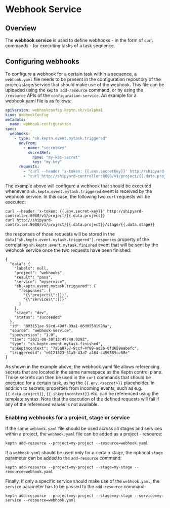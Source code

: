 # Webhook Service 

## Overview

The **webhook service** is used to define webhooks - in the form of `curl` commands - for executing tasks of a task sequence.

## Configuring webhooks

To configure a webhook for a certain task within a sequence, a `webhook.yaml` file needs to be present in the 
configuration repository of the project/stage/service that should make use of the webhook. This file can be uploaded using the `keptn add-resource` command, 
or by using the `/resource` APIs of the `configuration-service`. An example for a webhook.yaml file is as follows:

```yaml
apiVersion: webhookconfig.keptn.sh/v1alpha1
kind: WebhookConfig
metadata:
  name: webhook-configuration
spec:
  webhooks:
    - type: "sh.keptn.event.mytask.triggered"
      envFrom: 
        - name: "secretKey"
          secretRef:
            name: "my-k8s-secret"
            key: "my-key"
      requests:
        - "curl --header 'x-token: {{.env.secretKey}}' http://shipyard-controller:8080/v1/project/{{.data.project}}"
        - "curl http://shipyard-controller:8080/v1/project/{{.data.project}}/stage/{{.data.stage}}"
```

The example above will configure a webhook that should be executed whenever a `sh.keptn.event.mytask.triggered` event is received by the webhook service.
In this case, the following two `curl` requests will be executed:

```
curl --header 'x-token: {{.env.secret-key}}' http://shipyard-controller:8080/v1/project/{{.data.project}}
curl http://shipyard-controller:8080/v1/project/{{.data.project}}/stage/{{.data.stage}}
```

the responses of those requests will be stored in the `data["sh.keptn.event.mytask.triggered"].responses` property of the correlating 
`sh.keptn.event.mytask.finished` event that will be sent by the webhook service once the two requests have been finished:

```
{
  "data": {
    "labels": null,
    "project": "webhooks",
    "result": "pass",
    "service": "myservice",
    "sh.keptn.event.mytask.triggered": {
      "responses": [
        "{\"projects\":[]}",
        "{\"services\":[]}"
      ]
    },
    "stage": "dev",
    "status": "succeeded"
  },
  "id": "803151ae-98cd-49df-89a1-86d09581928a",
  "source": "webhook-service",
  "specversion": "1.0",
  "time": "2021-08-30T13:49:49.929Z",
  "type": "sh.keptn.event.mytask.finished",
  "shkeptncontext": "7a5a0757-9ccf-4f89-ad2b-0fd659eabefc",
  "triggeredid": "e6121823-81a5-43a7-a484-c456389ce88e"
}
```

As shown in the example above, the webhook.yaml file allows referencing secrets that are located in the same namespace as the 
Keptn control plane. Those secrets can then be used in the `curl` commands that should be executed for a certain task, using the `{{.env.<secret>}}` placeholder.
In addition to secrets, properties from incoming events, such as e.g. `{{.data.project}}`, `{{.shkeptncontext}}` etc. can be referenced using the template syntax.
Note that the execution of the defined requests will fail if any of the referenced values is not available.

### Enabling webhooks for a project, stage or service

If the same `webhook.yaml` file should be used across all stages and services within a project, the `webhook.yaml` file can be added as a project - resource:

```
keptn add-resource --project=my-project --resource=webhook.yaml
```

If a `webhook.yaml` should be used only for a certain stage, the optional `stage` parameter can be added to the `add-resource` command:

```
keptn add-resource --project=my-project --stage=my-stage --resource=webhook.yaml
```

Finally, if only a specific service should make use of the `webhook.yaml`, the `service` parameter has to be passed to the `add-resource` command:

```
keptn add-resource --project=my-project --stage=my-stage --service=my-service --resource=webhook.yaml
```
